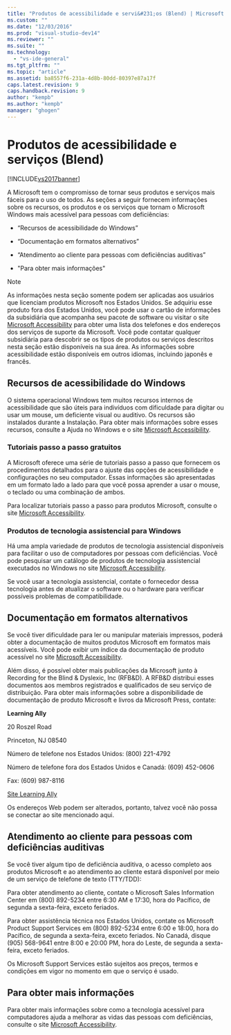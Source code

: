 ```yaml
---
title: "Produtos de acessibilidade e servi&#231;os (Blend) | Microsoft Docs"
ms.custom: ""
ms.date: "12/03/2016"
ms.prod: "visual-studio-dev14"
ms.reviewer: ""
ms.suite: ""
ms.technology: 
  - "vs-ide-general"
ms.tgt_pltfrm: ""
ms.topic: "article"
ms.assetid: ba8557f6-231a-4d8b-80dd-80397e87a17f
caps.latest.revision: 9
caps.handback.revision: 9
author: "kempb"
ms.author: "kempb"
manager: "ghogen"
---
```

# Produtos de acessibilidade e servi&#231;os (Blend)
[!INCLUDE[vs2017banner](../code-quality/includes/vs2017banner.md)]

A Microsoft tem o compromisso de tornar seus produtos e serviços mais fáceis para o uso de todos.  As seções a seguir fornecem informações sobre os recursos, os produtos e os serviços que tornam o Microsoft Windows mais acessível para pessoas com deficiências:  
  
-   “Recursos de acessibilidade do Windows”  
  
-   “Documentação em formatos alternativos”  
  
-   “Atendimento ao cliente para pessoas com deficiências auditivas”  
  
-   "Para obter mais informações"  
  
> [!NOTE]
>  As informações nesta seção somente podem ser aplicadas aos usuários que licenciam produtos Microsoft nos Estados Unidos.  Se adquiriu esse produto fora dos Estados Unidos, você pode usar o cartão de informações da subsidiária que acompanha seu pacote de software ou visitar o site [Microsoft Accessibility](http://go.microsoft.com/fwlink/?LinkID=75069) para obter uma lista dos telefones e dos endereços dos serviços de suporte da Microsoft.  Você pode contatar qualquer subsidiária para descobrir se os tipos de produtos ou serviços descritos nesta seção estão disponíveis na sua área.  As informações sobre acessibilidade estão disponíveis em outros idiomas, incluindo japonês e francês.  
  
## Recursos de acessibilidade do Windows  
 O sistema operacional Windows tem muitos recursos internos de acessibilidade que são úteis para indivíduos com dificuldade para digitar ou usar um mouse, um deficiente visual ou auditivo.  Os recursos são instalados durante a Instalação.  Para obter mais informações sobre esses recursos, consulte a Ajuda no Windows e o site [Microsoft Accessibility](http://go.microsoft.com/fwlink/?LinkID=75069).  
  
### Tutoriais passo a passo gratuitos  
 A Microsoft oferece uma série de tutoriais passo a passo que fornecem os procedimentos detalhados para o ajuste das opções de acessibilidade e configurações no seu computador.  Essas informações são apresentadas em um formato lado a lado para que você possa aprender a usar o mouse, o teclado ou uma combinação de ambos.  
  
 Para localizar tutoriais passo a passo para produtos Microsoft, consulte o site [Microsoft Accessibility](http://go.microsoft.com/fwlink/?LinkID=75069).  
  
### Produtos de tecnologia assistencial para Windows  
 Há uma ampla variedade de produtos de tecnologia assistencial disponíveis para facilitar o uso de computadores por pessoas com deficiências.  Você pode pesquisar um catálogo de produtos de tecnologia assistencial executados no Windows no site [Microsoft Accessibility](http://go.microsoft.com/fwlink/?LinkID=75069).  
  
 Se você usar a tecnologia assistencial, contate o fornecedor dessa tecnologia antes de atualizar o software ou o hardware para verificar possíveis problemas de compatibilidade.  
  
## Documentação em formatos alternativos  
 Se você tiver dificuldade para ler ou manipular materiais impressos, poderá obter a documentação de muitos produtos Microsoft em formatos mais acessíveis.  Você pode exibir um índice da documentação de produto acessível no site [Microsoft Accessibility](http://go.microsoft.com/fwlink/?LinkID=75069).  
  
 Além disso, é possível obter mais publicações da Microsoft junto à Recording for the Blind & Dyslexic, Inc \(RFB&D\).  A RFB&D distribui esses documentos aos membros registrados e qualificados de seu serviço de distribuição.  Para obter mais informações sobre a disponibilidade de documentação de produto Microsoft e livros da Microsoft Press, contate:  
  
 **Learning Ally**  
  
 20 Roszel Road  
  
 Princeton, NJ 08540  
  
 Número de telefone nos Estados Unidos: \(800\) 221\-4792  
  
 Número de telefone fora dos Estados Unidos e Canadá: \(609\) 452\-0606  
  
 Fax: \(609\) 987\-8116  
  
 [Site Learning Ally](http://go.microsoft.com/fwlink/?LinkId=111110)  
  
 Os endereços Web podem ser alterados, portanto, talvez você não possa se conectar ao site mencionado aqui.  
  
## Atendimento ao cliente para pessoas com deficiências auditivas  
 Se você tiver algum tipo de deficiência auditiva, o acesso completo aos produtos Microsoft e ao atendimento ao cliente estará disponível por meio de um serviço de telefone de texto \(TTY\/TDD\):  
  
 Para obter atendimento ao cliente, contate o Microsoft Sales Information Center em \(800\) 892\-5234 entre 6:30 AM e 17:30, hora do Pacífico, de segunda a sexta\-feira, exceto feriados.  
  
 Para obter assistência técnica nos Estados Unidos, contate os Microsoft Product Support Services em \(800\) 892\-5234 entre 6:00 e 18:00, hora do Pacífico, de segunda a sexta\-feira, exceto feriados.  No Canadá, disque \(905\) 568\-9641 entre 8:00 e 20:00 PM, hora do Leste, de segunda a sexta\-feira, exceto feriados.  
  
 Os Microsoft Support Services estão sujeitos aos preços, termos e condições em vigor no momento em que o serviço é usado.  
  
## Para obter mais informações  
 Para obter mais informações sobre como a tecnologia acessível para computadores ajuda a melhorar as vidas das pessoas com deficiências, consulte o site [Microsoft Accessibility](http://go.microsoft.com/fwlink/?LinkID=75069).